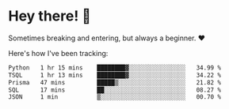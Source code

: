# Hey there! 👋
Sometimes breaking and entering, but always a beginner. ❤️

Here's how I've been tracking:
<!--START_SECTION:waka-->

```txt
Python   1 hr 15 mins    ████████▓░░░░░░░░░░░░░░░░   34.99 %
TSQL     1 hr 13 mins    ████████▓░░░░░░░░░░░░░░░░   34.22 %
Prisma   47 mins         █████▒░░░░░░░░░░░░░░░░░░░   21.82 %
SQL      17 mins         ██░░░░░░░░░░░░░░░░░░░░░░░   08.27 %
JSON     1 min           ▒░░░░░░░░░░░░░░░░░░░░░░░░   00.70 %
```

<!--END_SECTION:waka-->
